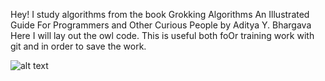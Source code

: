 Hey! I study algorithms from the book Grokking Algorithms An Illustrated Guide For Programmers and Other Curious People by Aditya Y. Bhargava Here I will lay out the owl code. This is useful both foOr training work with git and in order to save the work.

![alt text](https://github.com/kay-altos/Learn-Grokking-Algorithms/edit/main/image10.png?raw=true)
